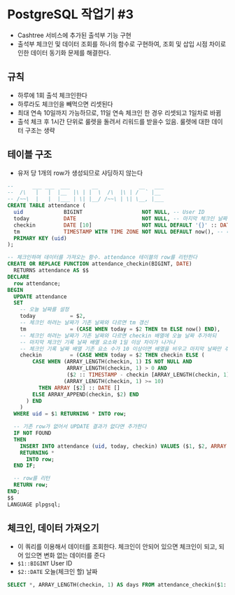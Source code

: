 # PostgreSQL 작업기 #3
- Cashtree 서비스에 추가된 출석부 기능 구현
- 출석부 체크인 및 데이터 조회를 하나의 함수로 구현하여, 조회 및 삽입 시점 차이로 인한 데이터 동기화 문제를 해결한다.

## 규칙
- 하루에 1회 출석 체크인한다
- 하루라도 체크인을 빼먹으면 리셋된다
- 최대 연속 10일까지 가능하므로, 11일 연속 체크인 한 경우 리셋되고 1일차로 바뀜
- 출석 체크 후 1시간 단위로 룰렛을 돌려서 리워드를 받을수 있음. 룰렛에 대한 데이터 구조는 생략

## 테이블 구조
- 유저 당 1개의 row가 생성되므로 샤딩하지 않는다

```SQL
--      ___ ___  ___       __             __   ___
--  /\   |   |  |__  |\ | |  \  /\  |\ | /  ` |__
-- /~~\  |   |  |___ | \| |__/ /~~\ | \| \__, |___
CREATE TABLE attendance (
  uid             BIGINT                   NOT NULL, -- User ID
  today           DATE                     NOT NULL, -- 마지막 체크인 날짜
  checkin         DATE [10]                NOT NULL DEFAULT '{}' :: DATE [], -- 연속된 체크인 날짜들 배열
  tm              TIMESTAMP WITH TIME ZONE NOT NULL DEFAULT now(), -- 마지막 체크인 시간
  PRIMARY KEY (uid)
);

-- 체크인하며 데이터를 가져오는 함수. attendance 테이블의 row를 리턴한다
CREATE OR REPLACE FUNCTION attendance_checkin(BIGINT, DATE)
  RETURNS attendance AS $$
DECLARE
  row attendance;
BEGIN
  UPDATE attendance
  SET
    -- 오늘 날짜를 설정
    today           = $2,
    -- 체크인 하려는 날짜가 기존 날짜와 다르면 tm 갱신
    tm              = (CASE WHEN today = $2 THEN tm ELSE now() END),
    -- 체크인 하려는 날짜가 기존 날짜와 다르면 checkin 배열에 오늘 날짜 추가하되
    -- 마지막 체크인 기록 날짜 배열 요소와 1일 이상 차이가 나거나
    -- 체크인 기록 날짜 배열 기존 요소 수가 10 이상이면 배열을 비우고 마지막 날짜만 추가
    checkin         = (CASE WHEN today = $2 THEN checkin ELSE (
        CASE WHEN (ARRAY_LENGTH(checkin, 1) IS NOT NULL AND
                   ARRAY_LENGTH(checkin, 1) > 0 AND
                   ($2 :: TIMESTAMP - checkin [ARRAY_LENGTH(checkin, 1)] :: TIMESTAMP) > '1 DAY' :: INTERVAL) OR
                  (ARRAY_LENGTH(checkin, 1) >= 10)
          THEN ARRAY [$2] :: DATE []
        ELSE ARRAY_APPEND(checkin, $2) END
      ) END
    )
  WHERE uid = $1 RETURNING * INTO row;

  -- 기존 row가 없어서 UPDATE 결과가 없다면 추가한다
  IF NOT FOUND
  THEN
    INSERT INTO attendance (uid, today, checkin) VALUES ($1, $2, ARRAY [$2] :: DATE [])
    RETURNING *
      INTO row;
  END IF;

  -- row를 리턴
  RETURN row;
END;
$$
LANGUAGE plpgsql;
```

## 체크인, 데이터 가져오기
- 이 쿼리를 이용해서 데이터를 조회한다. 체크인이 안되어 있으면 체크인이 되고, 되어 있으면 변화 없는 데이터를 준다
- ```$1::BIGINT``` User ID
- ```$2::DATE``` 오늘(체크인 할) 날짜

```SQL
SELECT *, ARRAY_LENGTH(checkin, 1) AS days FROM attendance_checkin($1::BIGINT,$2::DATE)
```

